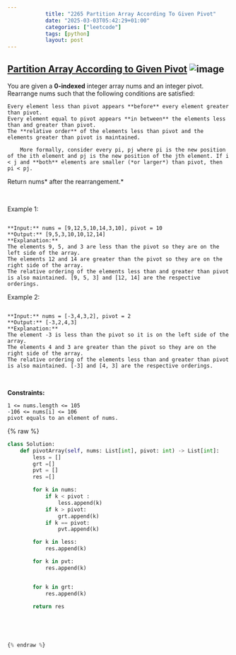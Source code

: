 ```yaml
---
            title: "2265 Partition Array According To Given Pivot"
            date: "2025-03-03T05:42:29+01:00"
            categories: ["leetcode"]
            tags: [python]
            layout: post
---
```

            
## [Partition Array According to Given Pivot](https://leetcode.com/problems/partition-array-according-to-given-pivot) ![image](https://img.shields.io/badge/Difficulty-Medium-orange)

You are given a **0-indexed** integer array nums and an integer pivot. Rearrange nums such that the following conditions are satisfied:

	Every element less than pivot appears **before** every element greater than pivot.
	Every element equal to pivot appears **in between** the elements less than and greater than pivot.
	The **relative order** of the elements less than pivot and the elements greater than pivot is maintained.

		More formally, consider every pi, pj where pi is the new position of the ith element and pj is the new position of the jth element. If i < j and **both** elements are smaller (*or larger*) than pivot, then pi < pj.

Return nums* after the rearrangement.*

 

Example 1:

```

**Input:** nums = [9,12,5,10,14,3,10], pivot = 10
**Output:** [9,5,3,10,10,12,14]
**Explanation:** 
The elements 9, 5, and 3 are less than the pivot so they are on the left side of the array.
The elements 12 and 14 are greater than the pivot so they are on the right side of the array.
The relative ordering of the elements less than and greater than pivot is also maintained. [9, 5, 3] and [12, 14] are the respective orderings.

```

Example 2:

```

**Input:** nums = [-3,4,3,2], pivot = 2
**Output:** [-3,2,4,3]
**Explanation:** 
The element -3 is less than the pivot so it is on the left side of the array.
The elements 4 and 3 are greater than the pivot so they are on the right side of the array.
The relative ordering of the elements less than and greater than pivot is also maintained. [-3] and [4, 3] are the respective orderings.

```

 

**Constraints:**

	1 <= nums.length <= 105
	-106 <= nums[i] <= 106
	pivot equals to an element of nums.

{% raw %}
```python
class Solution:
    def pivotArray(self, nums: List[int], pivot: int) -> List[int]:
        less = []
        grt =[]
        pvt = []
        res =[]

        for k in nums:
            if k < pivot :
                less.append(k)
            if k > pivot:
                grt.append(k)
            if k == pivot:
                pvt.append(k)

        for k in less:
            res.append(k)

        for k in pvt:
            res.append(k)


        for k in grt:
            res.append(k)

        return res

         
        

        
{% endraw %}
